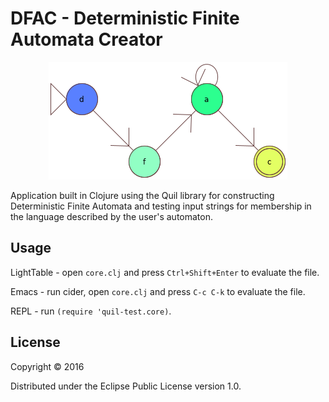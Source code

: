 # DFAC - Deterministic Finite Automata Creator
<p align="center">
        <img width="382" height="188" src="https://github.com/E-A-Griffin/DFAC/blob/master/Cropped-Logo.png">
 </p>
Application built in Clojure using the Quil library for constructing Deterministic Finite Automata and testing input strings for membership in the language described by the user's automaton.

## Usage

LightTable - open `core.clj` and press `Ctrl+Shift+Enter` to evaluate the file.

Emacs - run cider, open `core.clj` and press `C-c C-k` to evaluate the file.

REPL - run `(require 'quil-test.core)`.

## License

Copyright © 2016

Distributed under the Eclipse Public License version 1.0.
